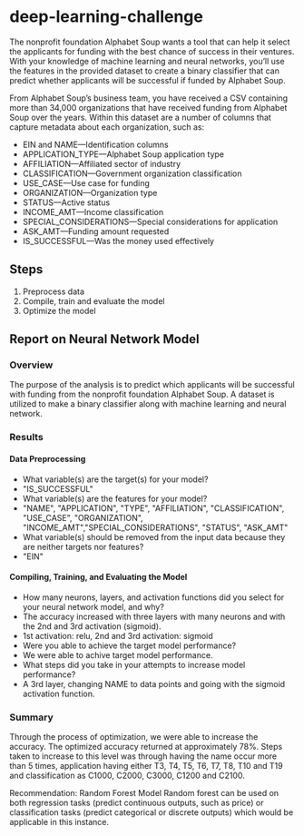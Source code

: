 # deep-learning-challenge
The nonprofit foundation Alphabet Soup wants a tool that can help it select the applicants for funding with the best chance of success in their ventures. With your knowledge of machine learning and neural networks, you’ll use the features in the provided dataset to create a binary classifier that can predict whether applicants will be successful if funded by Alphabet Soup.

From Alphabet Soup’s business team, you have received a CSV containing more than 34,000 organizations that have received funding from Alphabet Soup over the years. Within this dataset are a number of columns that capture metadata about each organization, such as:

- EIN and NAME—Identification columns
- APPLICATION_TYPE—Alphabet Soup application type
- AFFILIATION—Affiliated sector of industry
- CLASSIFICATION—Government organization classification
- USE_CASE—Use case for funding
- ORGANIZATION—Organization type
- STATUS—Active status
- INCOME_AMT—Income classification
- SPECIAL_CONSIDERATIONS—Special considerations for application
- ASK_AMT—Funding amount requested
- IS_SUCCESSFUL—Was the money used effectively

## Steps
1. Preprocess data
2. Compile, train and evaluate the model
3. Optimize the model

## Report on Neural Network Model

### Overview
The purpose of the analysis is to predict which applicants will be successful with funding from the nonprofit foundation Alphabet Soup. A dataset is utilized to make a binary classifier along with machine learning and neural network.

### Results
#### Data Preprocessing
- What variable(s) are the target(s) for your model?
- "IS_SUCCESSFUL"
- What variable(s) are the features for your model?
- "NAME", "APPLICATION", "TYPE", "AFFILIATION", "CLASSIFICATION", "USE_CASE", "ORGANIZATION", "INCOME_AMT","SPECIAL_CONSIDERATIONS", "STATUS", "ASK_AMT"
- What variable(s) should be removed from the input data because they are neither targets nor features?
- "EIN"
#### Compiling, Training, and Evaluating the Model
- How many neurons, layers, and activation functions did you select for your neural network model, and why?
- The accuracy increased with three layers with many neurons and with the 2nd and 3rd activation (sigmoid). 
- 1st activation: relu, 2nd and 3rd activation: sigmoid
- Were you able to achieve the target model performance?
- We were able to achive target model performance.
- What steps did you take in your attempts to increase model performance?
- A 3rd layer, changing NAME to data points and going with the sigmoid activation function.

### Summary
Through the process of optimization, we were able to increase the accuracy. The optimized accuracy returned at approximately 78%. Steps taken to increase to this level was through having the name occur more than 5 times, application having either T3, T4, T5, T6, T7, T8, T10 and T19 and classification as C1000, C2000, C3000, C1200 and C2100.

Recommendation: Random Forest Model
Random forest can be used on both regression tasks (predict continuous outputs, such as price) or classification tasks (predict categorical or discrete outputs) which would be applicable in this instance.
